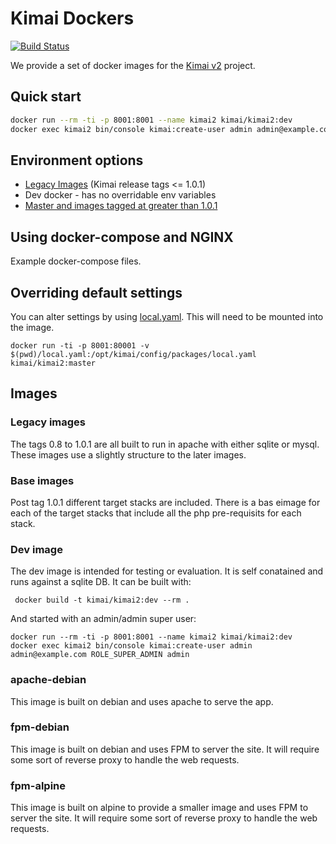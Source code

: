 # Kimai Dockers

[![Build Status](https://travis-ci.org/tobybatch/kimai2.svg?branch=master)](https://travis-ci.org/tobybatch/kimai2)

We provide a set of docker images for the [Kimai v2](https://github.com/kevinpapst/kimai2) project.

## Quick start

```bash
docker run --rm -ti -p 8001:8001 --name kimai2 kimai/kimai2:dev
docker exec kimai2 bin/console kimai:create-user admin admin@example.com ROLE_SUPER_ADMIN admin
```

## Environment options

 * [Legacy Images](docs/legacy.md) (Kimai release tags <= 1.0.1)
 * Dev docker -  has no overridable env variables
 * [Master and images tagged at greater than 1.0.1](docs/runtime-config.md#environment-variables)

## Using docker-compose and NGINX

Example docker-compose files.

## Overriding default settings

You can alter settings by using [local.yaml](docs/runtime-config.md#local-overrides).  This will need to be mounted into the image.

    docker run -ti -p 8001:80001 -v $(pwd)/local.yaml:/opt/kimai/config/packages/local.yaml kimai/kimai2:master

## Images

### Legacy images

The tags 0.8 to 1.0.1 are all built to run in apache with either sqlite or mysql.  These images use a slightly structure to the later images.

### Base images

Post tag 1.0.1 different target stacks are included.  There is a bas eimage for each of the target stacks that include all the php pre-requisits for each stack.

### Dev image

The dev image is intended for testing or evaluation.  It is self conatained and runs against a sqlite DB.  It can be built with:

     docker build -t kimai/kimai2:dev --rm .

And started with an admin/admin super user:

    docker run --rm -ti -p 8001:8001 --name kimai2 kimai/kimai2:dev
    docker exec kimai2 bin/console kimai:create-user admin admin@example.com ROLE_SUPER_ADMIN admin

### apache-debian

This image is built on debian and uses apache to serve the app.

### fpm-debian

This image is built on debian and uses FPM to server the site. It will require some sort of reverse proxy to handle the web requests.

### fpm-alpine

This image is built on alpine to provide a smaller image and uses FPM to server the site. It will require some sort of reverse proxy to handle the web requests.

